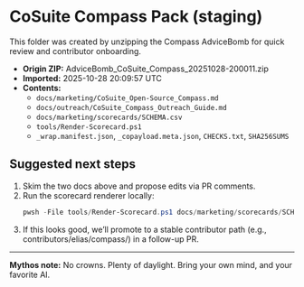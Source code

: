 # CoSuite Compass Pack (staging)

This folder was created by unzipping the Compass AdviceBomb for quick review and contributor onboarding.

- **Origin ZIP:** AdviceBomb_CoSuite_Compass_20251028-200011.zip
- **Imported:** 2025-10-28 20:09:57 UTC
- **Contents:**
  - `docs/marketing/CoSuite_Open-Source_Compass.md`
  - `docs/outreach/CoSuite_Compass_Outreach_Guide.md`
  - `docs/marketing/scorecards/SCHEMA.csv`
  - `tools/Render-Scorecard.ps1`
  - `_wrap.manifest.json`, `_copayload.meta.json`, `CHECKS.txt`, `SHA256SUMS`

## Suggested next steps
1. Skim the two docs above and propose edits via PR comments.
2. Run the scorecard renderer locally:
   ```powershell
   pwsh -File tools/Render-Scorecard.ps1 docs/marketing/scorecards/SCHEMA.csv
   ```
3. If this looks good, we’ll promote to a stable contributor path (e.g., contributors/elias/compass/) in a follow-up PR.

---
**Mythos note:** No crowns. Plenty of daylight. Bring your own mind, and your favorite AI.
